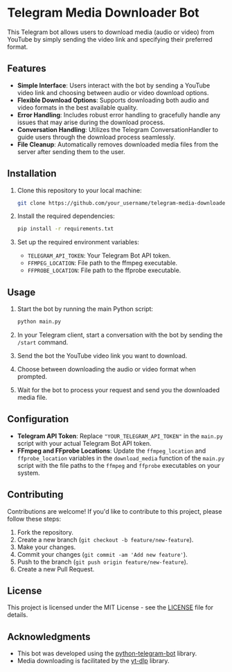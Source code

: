 # Telegram Media Downloader Bot

This Telegram bot allows users to download media (audio or video) from YouTube by simply sending the video link and specifying their preferred format.

## Features

- **Simple Interface**: Users interact with the bot by sending a YouTube video link and choosing between audio or video download options.
- **Flexible Download Options**: Supports downloading both audio and video formats in the best available quality.
- **Error Handling**: Includes robust error handling to gracefully handle any issues that may arise during the download process.
- **Conversation Handling**: Utilizes the Telegram ConversationHandler to guide users through the download process seamlessly.
- **File Cleanup**: Automatically removes downloaded media files from the server after sending them to the user.

## Installation

1. Clone this repository to your local machine:

    ```bash
    git clone https://github.com/your_username/telegram-media-downloader.git
    ```

2. Install the required dependencies:

    ```bash
    pip install -r requirements.txt
    ```

3. Set up the required environment variables:

    - `TELEGRAM_API_TOKEN`: Your Telegram Bot API token.
    - `FFMPEG_LOCATION`: File path to the ffmpeg executable.
    - `FFPROBE_LOCATION`: File path to the ffprobe executable.

## Usage

1. Start the bot by running the main Python script:

    ```bash
    python main.py
    ```

2. In your Telegram client, start a conversation with the bot by sending the `/start` command.

3. Send the bot the YouTube video link you want to download.

4. Choose between downloading the audio or video format when prompted.

5. Wait for the bot to process your request and send you the downloaded media file.

## Configuration

- **Telegram API Token**: Replace `"YOUR_TELEGRAM_API_TOKEN"` in the `main.py` script with your actual Telegram Bot API token.
- **FFmpeg and FFprobe Locations**: Update the `ffmpeg_location` and `ffprobe_location` variables in the `download_media` function of the `main.py` script with the file paths to the `ffmpeg` and `ffprobe` executables on your system.

## Contributing

Contributions are welcome! If you'd like to contribute to this project, please follow these steps:

1. Fork the repository.
2. Create a new branch (`git checkout -b feature/new-feature`).
3. Make your changes.
4. Commit your changes (`git commit -am 'Add new feature'`).
5. Push to the branch (`git push origin feature/new-feature`).
6. Create a new Pull Request.

## License

This project is licensed under the MIT License - see the [LICENSE](LICENSE) file for details.

## Acknowledgments

- This bot was developed using the [python-telegram-bot](https://github.com/python-telegram-bot/python-telegram-bot) library.
- Media downloading is facilitated by the [yt-dlp](https://github.com/yt-dlp/yt-dlp) library.
